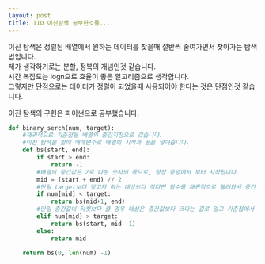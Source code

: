 ```yaml
---
layout: post
title: TID 이진탐색 공부한것들....
---
```


이진 탐색은 정렬된 배열에서 원하는 데이터를 찾을때 절반씩 줄여가면서 찾아가는 탐색법입니다.  
제가 생각하기로는 분할, 정복의 개념인것 같습니다.  
시간 복잡도는 logn으로 효율이 좋은 알고리즘으로 생각합니다.  
그렇지만 단점으로는 데이터가 정렬이 되었을때 사용되어야 한다는 것은 단점인것 같습니다.

이진 탐색의 구현은 파이썬으로 공부했습니다.

```python
def binary_serch(num, target):
    #재귀적으로 기준점을 배열의 중간지점으로 갖습니다.
    #이진 탐색을 할때 매개변수로 배열의 시작과 끝을 넣어줍니다.
    def bs(start, end):
        if start > end:
            return -1
        #배열의 중간값은 2로 나눈 숫자의 몫으로, 항상 중앙에서 부터 시작됩니다.
        mid = (start + end) // 2
        #만일 target보다 찾고자 하는 대상보다 작다면 함수를 재귀적으로 불러와서 중간 값보다 작은 데이터를 찾아냅니다.
        if num[mid] < target:
            return bs(mid+1, end)
        #만일 중간값이 타켓보다 클 경우 대상은 중간값보다 크다는 걸로 알고 기준접에서 큰값의 데이터를 가져옵니다.
        elif num[mid] > target:
            return bs(start, mid -1)
        else:
            return mid
    
    return bs(0, len(num) -1)
```

